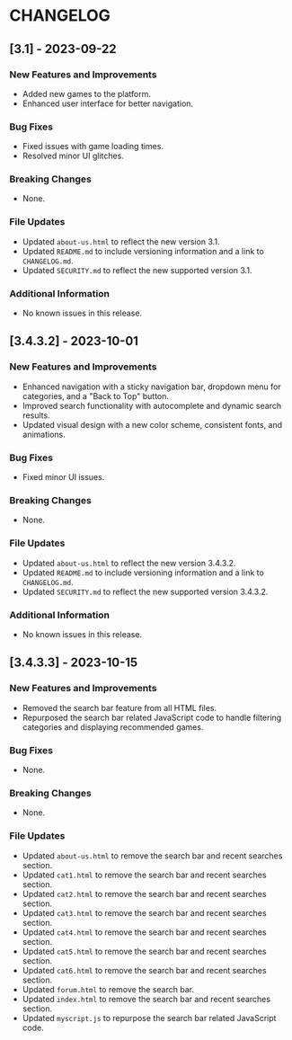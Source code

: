 # CHANGELOG

## [3.1] - 2023-09-22
### New Features and Improvements
- Added new games to the platform.
- Enhanced user interface for better navigation.

### Bug Fixes
- Fixed issues with game loading times.
- Resolved minor UI glitches.

### Breaking Changes
- None.

### File Updates
- Updated `about-us.html` to reflect the new version 3.1.
- Updated `README.md` to include versioning information and a link to `CHANGELOG.md`.
- Updated `SECURITY.md` to reflect the new supported version 3.1.

### Additional Information
- No known issues in this release.

## [3.4.3.2] - 2023-10-01
### New Features and Improvements
- Enhanced navigation with a sticky navigation bar, dropdown menu for categories, and a "Back to Top" button.
- Improved search functionality with autocomplete and dynamic search results.
- Updated visual design with a new color scheme, consistent fonts, and animations.

### Bug Fixes
- Fixed minor UI issues.

### Breaking Changes
- None.

### File Updates
- Updated `about-us.html` to reflect the new version 3.4.3.2.
- Updated `README.md` to include versioning information and a link to `CHANGELOG.md`.
- Updated `SECURITY.md` to reflect the new supported version 3.4.3.2.

### Additional Information
- No known issues in this release.

## [3.4.3.3] - 2023-10-15
### New Features and Improvements
- Removed the search bar feature from all HTML files.
- Repurposed the search bar related JavaScript code to handle filtering categories and displaying recommended games.

### Bug Fixes
- None.

### Breaking Changes
- None.

### File Updates
- Updated `about-us.html` to remove the search bar and recent searches section.
- Updated `cat1.html` to remove the search bar and recent searches section.
- Updated `cat2.html` to remove the search bar and recent searches section.
- Updated `cat3.html` to remove the search bar and recent searches section.
- Updated `cat4.html` to remove the search bar and recent searches section.
- Updated `cat5.html` to remove the search bar and recent searches section.
- Updated `cat6.html` to remove the search bar and recent searches section.
- Updated `forum.html` to remove the search bar.
- Updated `index.html` to remove the search bar and recent searches section.
- Updated `myscript.js` to repurpose the search bar related JavaScript code.
